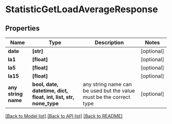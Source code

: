 # StatisticGetLoadAverageResponse


## Properties
Name | Type | Description | Notes
------------ | ------------- | ------------- | -------------
**date** | **[str]** |  | [optional] 
**la1** | **[float]** |  | [optional] 
**la5** | **[float]** |  | [optional] 
**la15** | **[float]** |  | [optional] 
**any string name** | **bool, date, datetime, dict, float, int, list, str, none_type** | any string name can be used but the value must be the correct type | [optional]

[[Back to Model list]](../README.md#documentation-for-models) [[Back to API list]](../README.md#documentation-for-api-endpoints) [[Back to README]](../README.md)


